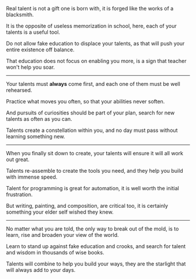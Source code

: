 Real talent is not a gift one is born with,
it is forged like the works of a blacksmith.

It is the opposite of useless memorization in school,
here, each of your talents is a useful tool.

Do not allow fake education to displace your talents,
as that will push your entire existence off balance.

That education does not focus on enabling you more,
is a sign that teacher won't help you soar.

---

Your talents must __always__ come first,
and each one of them must be well rehearsed.

Practice what moves you often,
so that your abilities never soften.

And pursuits of curiosities should be part of your plan,
search for new talents as often as you can.

Talents create a constellation within you,
and no day must pass without learning something new.

---

When you finally sit down to create,
your talents will ensure it will all work out great.

Talents re-assemble to create the tools you need,
and they help you build with immense speed.

Talent for programming is great for automation,
it is well worth the initial frustration.

But writing, painting, and composition, are critical too,
it is certainly something your elder self wished they knew.

---

No matter what you are told, the only way to break out of the mold,
is to learn, rise and broaden your view of the world.

Learn to stand up against fake education and crooks,
and search for talent and wisdom in thousands of wise books.

Talents will combine to help you build your ways,
they are the starlight that will always add to your days.
